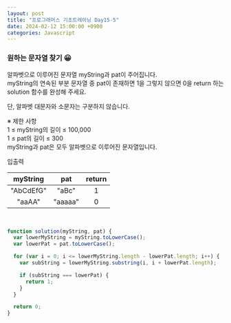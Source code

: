 ```yaml
---
layout: post
title: "프로그래머스 기초트레이닝 Day15-5"
date: 2024-02-12 15:00:00 +0900
categories: Javascript
---
```


### 원하는 문자열 찾기 😀

알파벳으로 이루어진 문자열 myString과 pat이 주어집니다. <br>myString의 연속된 부분 문자열 중 pat이 존재하면 1을 그렇지 않으면 0을 return 하는 solution 함수를 완성해 주세요.<br>

단, 알파벳 대문자와 소문자는 구분하지 않습니다.<br>

※ 제한 사항<br>
1 ≤ myString의 길이 ≤ 100,000<br>
1 ≤ pat의 길이 ≤ 300<br>
myString과 pat은 모두 알파벳으로 이루어진 문자열입니다.<br>

입출력 <br>

| myString  |   pat   | return |
| :-------: | :-----: | :----: |
| "AbCdEfG" |  "aBc"  |   1    |
|  "aaAA"   | "aaaaa" |   0    |

<br>

```javascript
function solution(myString, pat) {
  var lowerMyString = myString.toLowerCase();
  var lowerPat = pat.toLowerCase();

  for (var i = 0; i <= lowerMyString.length - lowerPat.length; i++) {
    var subString = lowerMyString.substring(i, i + lowerPat.length);

    if (subString === lowerPat) {
      return 1;
    }
  }

  return 0;
}
```
